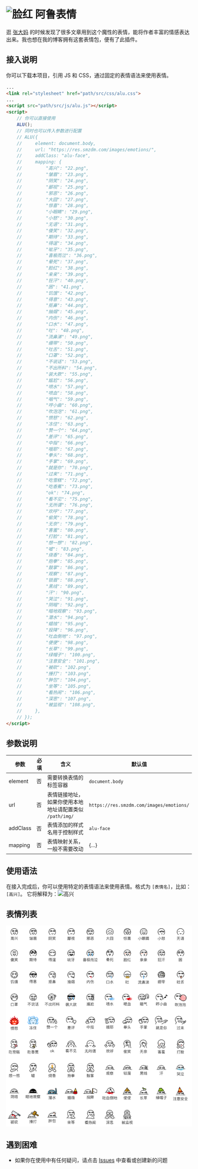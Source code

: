 # ![脸红](https://res.smzdm.com/images/emotions/38.png) 阿鲁表情
逛 [张大妈](https://www.smzdm.com/) 的时候发现了很多文章用到这个魔性的表情，能将作者丰富的情感表达出来。我也想在我的博客拥有这套表情包，便有了此插件。
## 接入说明
你可以下载本项目，引用 JS 和 CSS，通过固定的表情语法来使用表情。
```html
...
<link rel="stylesheet" href="path/src/css/alu.css">
...
<script src="path/src/js/alu.js"></script>
<script>
    // 你可以直接使用
    ALU();
    // 同时也可以传入参数进行配置
    // ALU({
    //     element: document.body,
    //     url: "https://res.smzdm.com/images/emotions/",
    //     addClass: "alu-face",
    //     mapping: {
    //         "高兴": "22.png",
    //         "皱眉": "23.png",
    //         "阴笑": "24.png",
    //         "鄙视": "25.png",
    //         "邪恶": "26.png",
    //         "大囧": "27.png",
    //         "惊喜": "28.png",
    //         "小眼睛": "29.png",
    //         "小怒": "30.png",
    //         "无语": "31.png",
    //         "傻笑": "32.png",
    //         "期待": "33.png",
    //         "得逞": "34.png",
    //         "呲牙": "35.png",
    //         "喜极而泣": "36.png",
    //         "晕死": "37.png",
    //         "脸红": "38.png",
    //         "亲亲": "39.png",
    //         "狂汗": "40.png",
    //         "困": "41.png",
    //         "饥饿": "42.png",
    //         "得意": "43.png",
    //         "抠鼻": "44.png",
    //         "抽烟": "45.png",
    //         "内伤": "46.png",
    //         "口水": "47.png",
    //         "吐": "48.png",
    //         "流鼻涕": "49.png",
    //         "绷带": "50.png",
    //         "吐舌": "51.png",
    //         "口罩": "52.png",
    //         "不说话": "53.png",
    //         "不出所料": "54.png",
    //         "装大款": "55.png",
    //         "尴尬": "56.png",
    //         "喷水": "57.png",
    //         "喷血": "58.png",
    //         "咽气": "59.png",
    //         "哼小曲": "60.png",
    //         "吹泡泡": "61.png",
    //         "愤怒": "62.png",
    //         "冻住": "63.png",
    //         "赞一个": "64.png",
    //         "差评": "65.png",
    //         "中指": "66.png",
    //         "哦耶": "67.png",
    //         "拳头": "68.png",
    //         "手掌": "69.png",
    //         "就是你": "70.png",
    //         "过来": "71.png",
    //         "吃雪糕": "72.png",
    //         "吃香蕉": "73.png",
    //         "ok": "74.png",
    //         "看不见": "75.png",
    //         "无所谓": "76.png",
    //         "欢呼": "77.png",
    //         "偷笑": "78.png",
    //         "无奈": "79.png",
    //         "害羞": "80.png",
    //         "打脸": "81.png",
    //         "想一想": "82.png",
    //         "嘘": "83.png",
    //         "烧香": "84.png",
    //         "抱拳": "85.png",
    //         "鼓掌": "86.png",
    //         "观察": "87.png",
    //         "锁眉": "88.png",
    //         "黑线": "89.png",
    //         "汗": "90.png",
    //         "哭泣": "91.png",
    //         "阴暗": "92.png",
    //         "暗地观察": "93.png",
    //         "潜水": "94.png",
    //         "蜡烛": "95.png",
    //         "投降": "96.png",
    //         "吐血倒地": "97.png",
    //         "便便": "98.png",
    //         "长草": "99.png",
    //         "绿帽子": "100.png",
    //         "注意安全": "101.png",
    //         "被砍": "102.png",
    //         "捶打": "103.png",
    //         "肿包": "104.png",
    //         "坐等": "105.png",
    //         "看热闹": "106.png",
    //         "深思": "107.png",
    //         "被监视": "108.png",
    //     },
    // });
</script>
```

## 参数说明
|  参数   | 必填  | 含义 | 默认值 |
|  ----  | ----  |  ----  | ----  |
| element  | 否 | 需要转换表情的标签容器 | `document.body` |
| url  | 否 | 表情链接地址，如果你使用本地地址请配置类似 `/path/img/` | `https://res.smzdm.com/images/emotions/` |
| addClass  | 否 | 表情添加的样式名用于控制样式 | `alu-face` |
| mapping | 否 | 表情映射关系，一般不需要改动 | {...} |

## 使用语法
在接入完成后，你可以使用特定的表情语法来使用表情。格式为 `[表情名]`，比如：`[高兴]`。
它将解释为：![高兴](https://res.smzdm.com/images/emotions/22.png)

## 表情列表
![表情列表](./alu-face.png)

## 遇到困难
- 如果你在使用中有任何疑问，请点击 [Issues](https://github.com/isecret/alu/issues) 中查看或创建新的问题